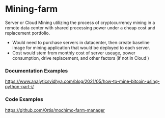 # Mining-farm
Server or Cloud Mining utilizing the process of cryptocurrency mining in a remote data center with shared processing power under a cheap cost and replacement portfolio. 

* Would need to purchase servers in datacenter, then create baseline image for mining application that would be deployed to each server.
* Cost would stem from monthly cost of server useage, power consumption, drive replacement, and other factors (if not in Cloud )

### Documentation Examples
https://www.analyticsvidhya.com/blog/2021/05/how-to-mine-bitcoin-using-python-part-i/

### Code Examples
https://github.com/0rtis/mochimo-farm-manager
